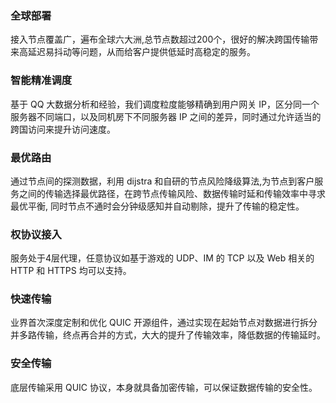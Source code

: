 ### 全球部署
接入节点覆盖广，遍布全球六大洲,总节点数超过200个，很好的解决跨国传输带来高延迟易抖动等问题，从而给客户提供低延时高稳定的服务。

### 智能精准调度
基于 QQ 大数据分析和经验，我们调度粒度能够精确到用户网关 IP，区分同一个服务器不同端口，以及同机房下不同服务器 IP 之间的差异，同时通过允许适当的跨国访问来提升访问速度。

### 最优路由
通过节点间的探测数据，利用 dijstra 和自研的节点风险降级算法,为节点到客户服务之间的传输选择最优路径，在跨节点传输风险、数据传输时延和传输效率中寻求最优平衡, 同时节点不通时会分钟级感知并自动剔除，提升了传输的稳定性。

### 权协议接入
服务处于4层代理，任意协议如基于游戏的 UDP、IM 的 TCP 以及 Web 相关的 HTTP 和 HTTPS 均可以支持。       

### 快速传输
业界首次深度定制和优化 QUIC 开源组件，通过实现在起始节点对数据进行拆分并多路传输，终点再合并的方式，大大的提升了传输效率，降低数据的传输延时。 

### 安全传输
底层传输采用 QUIC 协议，本身就具备加密传输，可以保证数据传输的安全性。
